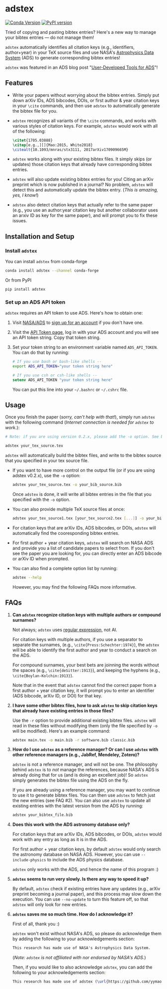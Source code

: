 # adstex
[![Conda Version](https://img.shields.io/conda/vn/conda-forge/adstex.svg)](https://anaconda.org/conda-forge/adstex)
[![PyPI version](https://img.shields.io/pypi/v/adstex.svg)](https://pypi.python.org/pypi/adstex)

Tried of copying and pasting bibtex entries?
Here's a new way to manage your bibtex entries — do not manage them!

`adstex` automatically identifies all citation keys (e.g., identifiers, author+year)
in your TeX source files and use
NASA's [Astrophysics Data System](https://ui.adsabs.harvard.edu/) (ADS)
to generate corresponding bibtex entries!

`adstex` was featured in an ADS blog post "[User-Developed Tools for ADS](http://adsabs.github.io/blog/3rd-party-tools)"!

## Features

- Write your papers without worrying about the bibtex entries.
  Simply put down arXiv IDs, ADS bibcodes, DOIs, or first author & year citation keys
  in your `\cite` commands,
  and then use `adstex` to automatically generate the bibtex file for you.

- `adstex` recognizes all variants of the `\cite` commands,
  and works with various styles of citation keys.
  For example, `adstex` would work with all of the following:
  ```tex
  \citet{1705.03888}
  \citep[e.g.,][]{Mao:2015, White2018}
  \citealt{10.1093/mnras/stx3111, 2017arXiv170909665M}
  ```

- `adstex` works along with your existing bibtex files.
  It simply skips (or updates) those citation keys that already have corresponding bibtex entries.

- `adstex` will also update existing bibtex entries for you!
  Citing an arXiv preprint which is now published in a journal?
  No problem, `adstex` will detect this and automatically update the bibtex entry.
  (_This is amazing, yes, I know!_)

- `adstex` also detect citation keys that actually refer to the same paper
  (e.g., you use an author:year citation key but another collaborator uses an
  arxiv ID as key for the same paper),
  and will prompt you to fix these issues.


## Installation and Setup

### Install `adstex`

You can install `adstex` from conda-forge

```bash
conda install adstex --channel conda-forge
```

Or from PyPI

```bash
pip install adstex
```

### Set up an ADS API token

`adstex` requires an API token to use ADS. Here's how to obtain one:

1. Visit [NASA/ADS](https://ui.adsabs.harvard.edu/) to [sign up for an account](https://ui.adsabs.harvard.edu/user/account/register) if you don't have one.

2. Visit the [API Token page](https://ui.adsabs.harvard.edu/user/settings/token), log in with your ADS account and you will see an API token string. Copy that token string.

3. Set your token string to an environment variable named `ADS_API_TOKEN`. You can do that by running:
    ```bash
    # If you use bash or bash-like shells --
    export ADS_API_TOKEN="your token string here"
    ```
    ```csh
    # If you use csh or csh-like shells --
    setenv ADS_API_TOKEN "your token string here"
    ```
    You can put this line into your `~/.bashrc` or `~/.cshrc` file.


## Usage

Once you finish the paper (_sorry, can't help with that!_), simply run `adstex`
with the following command (_Internet connection is needed for `adstex` to work._):

```bash
# Note: if you are using version 0.2.x, please add the -o option. See below.

adstex your_tex_source.tex
```

`adstex` will automatically build the bibtex files, and write to the bibtex
source that you specified in your tex source file.

- If you want to have more control on the output file (or if you are using adstex v0.2.x), use the `-o` option:
  ```bash
  adstex your_tex_source.tex -o your_bib_source.bib
  ```
  Once `adstex` is done, it will write all bibtex entries in the file
  that you specified with the `-o` option.

- You can also provide multiple TeX source files at once:
  ```bash
  adstex your_tex_source1.tex [your_tex_source2.tex [...]] -o your_bib_source.bib
  ```

- For citation keys that are arXiv IDs, ADS bibcodes, or DOIs,
  `adstex` will automatically find the cooresponding bibtex entries.

- For first author + year citation keys, `adstex` will search on NASA ADS and
  provide you a list of candidate papers to select from.
  If you don't see the paper you are looking for, you can
  directly enter an ADS bibcode or arXiv ID when prompted.

- You can also find a complete option list by running:
  ```bash
  adstex --help
  ```
  However, you may find the following FAQs more informative.


## FAQs

1. **Can `adstex` recognize citation keys with multiple authors or compound surnames?**

   Not always; `adstex` uses [regular expression](https://en.wikipedia.org/wiki/Regular_expression), not AI.

   For citation keys with multiple authors, if you use a separator to separate
   the surnames, (e.g., `\cite{Press:Schechter:1974}`), the `adstex` will be able to
   identify the first author and year to conduct a search on the ADS.

   For compound surnames, your best bets are
   joinning the words without the spaces (e.g., `\cite{deSitter:1913}`), and
   keeping the hyphens (e.g., `\cite{Boylan-Kolchin:1913}`).

   Note that in the event that `adstex` cannot find the correct paper from a
   first author + year citation key, it will prompt you to enter an identifier
   (ADS bibcode, arXiv ID, or DOI) for that key.


2. **I have some other bibtex files, how to ask `adstex` to skip citation keys that already have existing entries in those files?**

   Use the `-r` option to provide additional existing bibtex files.
   `adstex` will read in these files without modifying them
   (only the file specified by `-o` will be modified). Here's an example command:

   ```bash
   adstex main.tex -o main.bib -r software.bib classic.bib
   ```

3. **How do I use `adstex` as a reference manager? Or can I use `adstex` with other reference managers (e.g., JabRef, Mendeley, Zotero)?**

    `adstex` is not a reference manager, and will not be one.
    The philosophy behind `adstex` is to *not* manage the references,
    because NASA's ADS is already doing that for us (and is doing an excellent job)!
    So `adstex` simply generates the bibtex file using the ADS on the fly.

    If you are already using a reference manager, you may want to continue to use it to generate bibtex files. You can then use `adstex` to fetch just the new entries (see FAQ #2).
    You can also use `adstex` to update all existing entries with the latest version from the ADS by running:
    ```bash
    adstex your_bibtex_file.bib
    ```

4. **Does this work with the ADS astronomy database only?**

   For citation keys that are arXiv IDs, ADS bibcodes, or DOIs,
   `adstex` would work with any entry as long as it is in the ADS.

   For first author + year citation keys, by default `adstex` would only
   search the astronomy database on NASA ADS.
   However, you can use `--include-physics` to include the ADS physics database.

   `adstex` only works with the ADS, and hence the name of this program :)


5. **`adstex` seems to run very slowly. Is there any way to speed it up?**

   By default, `adstex` check if existing entries have any updates
   (e.g., arXiv preprint becoming a journal paper), and this process may slow
   down the execution.
   You can use `--no-update` to turn this feature off,
   so that `adstex` will only look for new entries.


6. **`adstex` saves me so much time. How do I acknowledge it?**

   First of all, thank you :)

   `adstex` won't exist without NASA's ADS, so please do acknowledge them by
   adding the following to your acknowledgements section:
   ```tex
   This research has made use of NASA's Astrophysics Data System.
   ```
   (_Note: `adstex` is not affiliated with nor endorsed by NASA's ADS._)

   Then, if you would like to also acknowledge `adstex`, you can add
   the following to your acknowledgements section:
   ```tex
   This research has made use of adstex (\url{https://github.com/yymao/adstex}).
   ```
